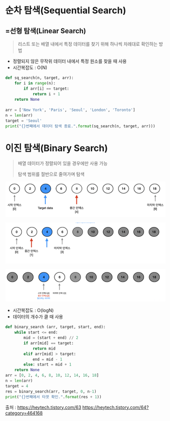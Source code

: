 # 순차 탐색(Sequential Search)

## =선형 탐색(Linear Search)

> 리스트 또는 배열 내에서 특정 데이터를 찾기 위해 하나씩 차례대로 확인하는 방법

- 정렬되지 않은 무작위 데이터 내에서 특정 원소를 찾을 때 사용
- 시간복잡도 : O(N)

```python
def sq_search(n, target, arr): 
    for i in range(n): 
        if arr[i] == target: 
            return i + 1
    return None

arr = ['New York', 'Paris', 'Seoul', 'London', 'Toronto'] 
n = len(arr) 
target = 'Seoul'
print("{}번째에서 데이터 탐색 종료.".format(sq_search(n, target, arr)))
```



# 이진 탐색(Binary Search)

> 배열 데이터가 정렬되어 있을 경우에만 사용 가능
>
> 탐색 범위를 절반으로 줄여가며 탐색

![image-20211202190512179](Sequential_Linear.assets/image-20211202190512179.png)

![image-20211202190523419](Sequential_Linear.assets/image-20211202190523419.png)

![image-20211202190606245](Sequential_Linear.assets/image-20211202190606245.png)

> 

- 시간복잡도 : O(logN)
- 데이터의 개수가 클 때 사용

```python
def binary_search (arr, target, start, end): 
    while start <= end:
        mid = (start + end) // 2 
        if arr[mid] == target: 
            return mid  
        elif arr[mid] > target: 
            end = mid - 1 
        else: start = mid + 1 
    return None 
arr = [0, 2, 4, 6, 8, 10, 12, 14, 16, 18] 
n = len(arr) 
target = 4
res = binary_search(arr, target, 0, n-1) 
print("{}번째에서 타겟 확인.".format(res + 1))
```



출처 : https://heytech.tistory.com/63
https://heytech.tistory.com/64?category=464168